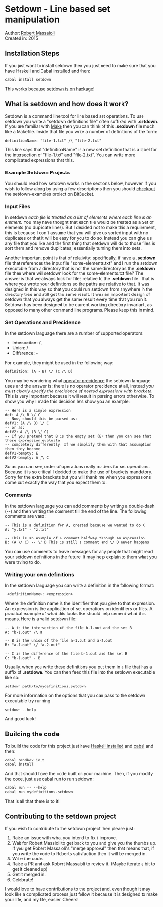 # Setdown - Line based set manipulation

Author: [Robert Massaioli][6]  
Created in: 2015  

## Installation Steps

If you just want to install setdown then you just need to make sure that you have Haskell and Cabal
installed and then:

    cabal install setdown

This works because [setdown is on hackage][7]!

## What is setdown and how does it work?

Setdown is a command line tool for line based set operations. To use setdown you write a "setdown
definitions file" often suffixed with **.setdown**. If you are familiar with [Make][3] then you can think
of this **.setdown** file much like a Makefile. Inside that file you write a number of
definitions of the form:

    definitionName: "file-1.txt" /\ "file-2.txt"

This line says that "definitionName" is a new set definition that is a label for the intersection of
"file-1.txt" and "file-2.txt". You can write more complicated expressions that this.

### Example Setdown Projects

You should read how setdown works in the sections below, however, if you wish to follow along by
using a few descriptions then you should [checkout the setdown-examples project][2] on BitBucket.

### Input Files

In setdown *each file is treated as a list of elements where each line
is an element*. You may have thought that each file would be treated as a Set of elements (no
duplicate lines). But I decided not to make this a requirement, this is because I don't assume that 
you will give us sorted input with no duplicates or that it will be easy for you to do so. Instead
you can give us any file that you like and the first thing that setdown will do to those files is
sort them and remove duplicates; essentially turning them into sets.

Another important point is that of relativity: specifically, if have a **.setdown** file that
references the input file "some-elements.txt" and I run the setdown executable from a directory that
is not the same directory as the **.setdown** file then where will setdown look for the
some-elements.txt file? The answer is that we always look for files relative to the **.setdown**
file. That is where you wrote your definitions so the paths are relative to that. It was designed in
this way so that you could run setdown from anywhere in the directory tree and still get the same
result. It was an important design of setdown that you always get the same result every time that you run it. 
Setdown has been designed to be current working directory invariant, as opposed to many
other command line programs. Please keep this in mind. 

### Set Operations and Precidence

In the setdown language there are a number of supported operators:

 - Intersection: /\
 - Union: \/
 - Difference: -

For example, they might be used in the following way:

    definition: (A - B) \/ (C /\ D)

You may be wondering what [operator precidence][1] the setdown language uses and the answer is:
there is no operator precidence at all, instead *you must clearly specify the precidence of nested
expressions with brackets*. This is very important because it will result in parsing errors
otherwise. To show you why I made this decision lets show you an example:

    -- Here is a simple expression
    def: A /\ B \/ C
    -- Now, should this be parsed as:
    defV1: (A /\ B) \/ C
    -- or as:
    defV2: A /\ (B \/ C)
    -- If you pretend that B is the empty set (E) then you can see that these expression evaluate
    -- completely differently. If we simplify them with that assumption then they become:
    defV1-bempty: E
    defV2-bempty: A /\ C

So as you can see, order of operations really matters for set operations. Because it is so critical
I decided to make the use of brackets mandatory. Sorry for the extra brackets but you will thank me
when you expressions come out exactly the way that you expect them to.

### Comments

In the setdown language you can add comments by writing a double-dash (--) and then writing the
comment till the end of the line. The following comments are valid:

    -- This is a definition for A, created because we wanted to do X
    A: "y.txt" - "z.txt"
    
    -- This is an example of a comment halfway through an expression
    B: (A \/ C) -- \/ D This is still a comment and \/ D never happens

You can use comments to leave messages for any people that might read your setdown definitions in
the future. It may help explain to them what you were trying to do.

### Writing your own definitions

In the setdown language you can write a definition in the following format:

     <definitionName>: <expression>

Where the definition name is the identifier that you give to that expression. An expression is the
application of set operations on identifiers or files. A practical example of what this looks like
should help cement what this means. Here is a valid setdown file: 

    -- A is the intersection of the file b-1.out and the set B
    A: "b-1.out" /\ B

    -- B is the union of the file a-1.out and a-2.out
    B: "a-1.out" \/ "a-2.out"

    -- C is the difference of the file b-1.out and the set B
    C: "b-1.out" - B

Usually, when you write these definitions you put them in a file that has a suffix of **.setdown**.
You can then feed this file into the setdown executable like so:

    setdown path/to/mydefinitions.setdown

For more information on the options that you can pass to the setdown executable try running

    setdown --help

And good luck!

## Building the code

To build the code for this project just have [Haskell installed][4] and [cabal][5] and then:

    cabal sandbox init
    cabal install

And that should have the code built on your machine. Then, if you modify the code, just use cabal run to run setdown:

    cabal run -- --help
    cabal run mydefinitions.setdown

That is all that there is to it! 

## Contributing to the setdown project

If you wish to contribute to the setdown project then please just:

 1. Raise an issue with what you intend to fix / improve.
 1. Wait for Robert Massioli to get back to you and give you the thumbs up. If you get Robert
    Massaioli's "merge approval" then that means that, if you write the code to Roberts satisfaction
    then it will be merged in.
 1. Write the code.
 1. Raise a PR and ask Robert Massaioli to review it. (Maybe iterate a bit to get it cleaned up)
 1. Get it merged in.
 1. Celebrate!

I would love to have contributions to the project and, even though it may look like a complicated
process just follow it because it is designed to make your life, and my life, easier. Cheers!

 [1]: http://en.wikipedia.org/wiki/Order_of_operations
 [2]: https://bitbucket.org/robertmassaioli/setdown-examples
 [3]: http://www.gnu.org/software/make/
 [4]: https://www.haskell.org/platform/
 [5]: https://www.haskell.org/cabal/
 [6]: https://robertmassaioli.wordpress.com/
 [7]: http://hackage.haskell.org/package/setdown

